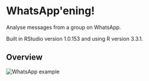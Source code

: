 # WhatsApp'ening!
Analyse messages from a group on WhatsApp.

Built in RStudio version 1.0.153 and using R version 3.3.1.

## Overview


![WhatsApp example](https://raw.githubusercontent.com/username/projectname/branch/path/to/img.png)

